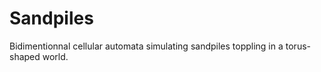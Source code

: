 # Sandpiles

Bidimentionnal cellular automata simulating sandpiles toppling in a
torus-shaped world.
